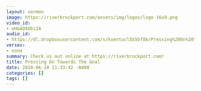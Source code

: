 ```yaml
---
layout: sermon
image: https://riverbrockport.com/assets/img/logos/logo-16x9.png
video_id:
- oHbAO4Ubi1A
audio_id:
- https://dl.dropboxusercontent.com/s/kxentucl5b5bf8b/Pressing%20On%20Towards%20The%20Goal.mp3?dl=0
verses:
- none
summary: Check us out online at https://riverbrockport.com!
title: Pressing On Towards The Goal
date: 2018-06-10 11:33:42 -0400
categories: []
tags: []
---
```

